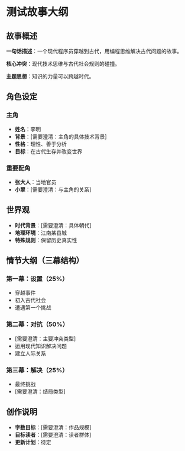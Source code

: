 # 测试故事大纲

## 故事概述

**一句话描述**：一个现代程序员穿越到古代，用编程思维解决古代问题的故事。

**核心冲突**：现代技术思维与古代社会规则的碰撞。

**主题思想**：知识的力量可以跨越时代。

## 角色设定

### 主角
- **姓名**：李明
- **背景**：[需要澄清：主角的具体技术背景]
- **性格**：理性、善于分析
- **目标**：在古代生存并改变世界

### 重要配角
- **张大人**：当地官员
- **小翠**：[需要澄清：与主角的关系]

## 世界观

- **时代背景**：[需要澄清：具体朝代]
- **地理环境**：江南某县城
- **特殊规则**：保留历史真实性

## 情节大纲（三幕结构）

### 第一幕：设置（25%）
- 穿越事件
- 初入古代社会
- 遭遇第一个挑战

### 第二幕：对抗（50%）
- [需要澄清：主要冲突类型]
- 运用现代知识解决问题
- 建立人际关系

### 第三幕：解决（25%）
- 最终挑战
- [需要澄清：结局类型]

## 创作说明

- **字数目标**：[需要澄清：作品规模]
- **目标读者**：[需要澄清：读者群体]
- **更新计划**：待定